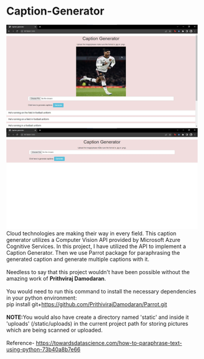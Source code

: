 # Caption-Generator
<img src='https://github.com/Hrithik-Nigam/Caption-Generator/blob/main/Capgen%20SS.jpg'> <img src='https://github.com/Hrithik-Nigam/Caption-Generator/blob/main/Capgen%20SS2.jpg'>
Cloud technologies are making their way in every field. This caption generator utilizes a Computer Vision API provided by Microsoft Azure Cognitive Services. In this project, I have utilized the API to implement a Caption Generator. Then we use Parrot package for paraphrasing the generated caption and generate multiple captions with it. <br><br>
Needless to say that this project wouldn't have been possible without the amazing work of <b>Prithviraj Damodaran</b>.<br>
  <br> You would need to run this command to install the necessary dependencies in your python environment: <br> pip install git+https://github.com/PrithivirajDamodaran/Parrot.git <br>
<br> <b>NOTE:</b>You would also have create a directory named 'static' and inside it 'uploads' (/static/uploads) in the current project path for storing pictures which are being scanned or uploaded.<br>
<br>Reference- https://towardsdatascience.com/how-to-paraphrase-text-using-python-73b40a8b7e66
